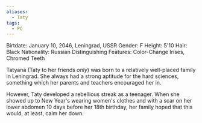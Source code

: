 ```yaml
---
aliases:
  - Taty
tags:
  - PC
---
```

Birtdate: January 10, 2046, Leningrad, USSR
Gender: F
Height: 5'10
Hair: Black
Nationality: Russian
Distinguishing Features: Color-Change Irises, Chromed Teeth

Tatyana (Taty to her friends *only*) was born to a relatively well-placed family in Leningrad. She always had a strong aptitude for the hard sciences, something which her parents and teachers encouraged her in.

However, Taty developed a rebellious streak as a teenager. When she showed up to New Year's wearing women's clothes and with a scar on her lower abdomen 10 days before her 18th birthday, her family hoped that this would, at least, calm her down.
